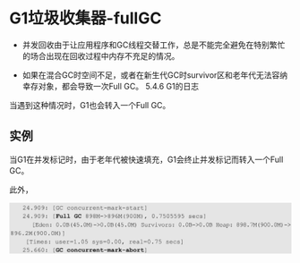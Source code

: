 # G1垃圾收集器-fullGC

- 并发回收由于让应用程序和GC线程交替工作，总是不能完全避免在特别繁忙的场合出现在回收过程中内存不充足的情况。

- 如果在混合GC时空间不足，或者在新生代GC时survivor区和老年代无法容纳幸存对象，都会导致一次Full GC。
  5.4.6 G1的日志

当遇到这种情况时，G1也会转入一个Full GC。

## 实例

当G1在并发标记时，由于老年代被快速填充，G1会终止并发标记而转入一个Full GC。

此外，

![image-20200920221224547](../../assets/image-20200920221224547.png)